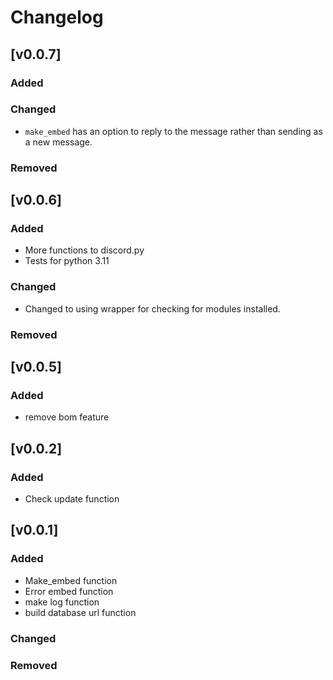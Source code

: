 # Changelog

<!-- markdownlint-disable MD001 MD003 MD024 -->

<!--

[LATEST]
---

### Added

### Changed

### Removed
-->

[v0.0.7]
---

### Added

### Changed

- `make_embed` has an option to reply to the message rather than sending as a new message.

### Removed



[v0.0.6]
---

### Added

- More functions to discord.py
- Tests for python 3.11

### Changed

- Changed to using wrapper for checking for modules installed.

### Removed


[v0.0.5]
---

### Added

- remove bom feature


[v0.0.2]
---

### Added

- Check update function


[v0.0.1]
---

### Added

- Make_embed function
- Error embed function
- make log function
- build database url function

### Changed

### Removed